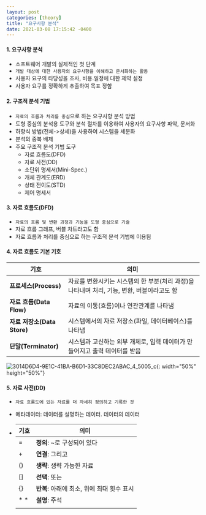 ```yaml
---
layout: post
categories: [theory]
title: "요구사항 분석"
date: 2021-03-08 17:15:42 -0400
---
```


#### 1. 요구사항 분석

- 소프트웨어 개발의 실제적인 첫 단계
- `개발 대상에 대한 사용자의 요구사항을 이해하고 문서화하는 활동`
- 사용자 요구의 타당성을 조사, 비용.일정에 대한 제약 설정
- 사용자 요구를 정확하게 추출하여 목표 정함

#### 2. 구조적 분석 기법

- `자료의 흐름과 처리를 중심`으로 하는 요구사항 분석 방법
- 도형 중심의 분석용 도구와 분석 절차를 이용하여 사용자의 요구사항 파악, 문서화
- 하향식 방법(전체->상세)을 사용하여 시스템을 세분화
- 분석의 중복 배제
- 주요 구조적 분석 기법 도구
  - 자료 흐름도(DFD)
  - 자료 사전(DD)
  - 소단위 명세서(Mini-Spec.)
  - 개체 관계도(ERD)
  - 상태 전이도(STD)
  - 제어 명세서

#### 3. 자료 흐름도(DFD)

- `자료의 흐름 및 변환 과정과 기능을 도형 중심으로 기술`
- 자료 흐름 그래프, 버블 차트라고도 함
- 자료 흐름과 처리를 중심으로 하는 구조적 분석 기법에 이용됨

#### 4. 자료 흐름도 기본 기호

| 기호                        | 의미                                                         |
| --------------------------- | ------------------------------------------------------------ |
| **프로세스(Process)**       | 자료를 변환시키는 시스템의 한 부분(처리 과정)을 나타내며 처리, 기능, 변환, 버블이라고도 함 |
| **자료 흐름(Data Flow)**    | 자료의 이동(흐름)이나 연관관계를 나타냄                      |
| **자료 저장소(Data Store)** | 시스템에서의 자료 저장소(파일, 데이터베이스)를 나타냄        |
| **단말(Terminator)**        | 시스템과 교신하는 외부 개체로, 입력 데이터가 만들어지고 출력 데이터를 받음 |

![3014D6D4-9E1C-41BA-B6D1-33C8DEC2ABAC_4_5005_c](/assets/images/3014D6D4-9E1C-41BA-B6D1-33C8DEC2ABAC_4_5005_c.jpeg){: width="50%" height="50%"}

#### 5. 자료 사전(DD)

- `자료 흐름도에 있는 자료를 더 자세히 정의하고 기록한 것`

- 메타데이터: 데이터를 설명하는 데이터. 데이터의 데이터

- | 기호 | 의미                                       |
  | ---- | ------------------------------------------ |
  | =    | **정의**: ~로 구성되어 있다                |
  | +    | **연결**: 그리고                           |
  | ()   | **생략**: 생략 가능한 자료                 |
  | []   | **선택**: 또는                             |
  | {}   | **반복**: 아래에 최소, 위에 최대 횟수 표시 |
  | * *  | **설명**: 주석                             |
  |      |                                            |